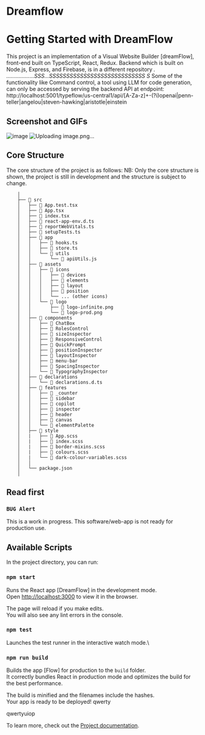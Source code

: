 # Dreamflow

# Getting Started with DreamFlow
This project is an implementation of a  Visual Website Builder [dreamFlow], front-end built on TypeScript, React, Redux.
Backend which is built on Node.js, Express, and Firebase, is in a different repository *.
..................SSS...SSSSSSSSSSSSSSSSSSSSSSSSSSSS
S* Some of the functionality like Command control, a tool using LLM for code generation, can only be accessed by serving the backend API at endpoint:
http://localhost:5001/typeflow/us-central1/api/[A-Za-z]+-(?i)openai|penn-teller|angelou|steven-hawking|aristotle|einstein

## Screenshot and GIFs
![image](https://github.com/abhaykvincent/dreamflow/assets/13717741/62b08a2b-1d9a-4693-98d4-a1225d47fc4c)
![Uploading image.png…]()

## Core Structure

The core structure of the project is as follows:
NB: Only the core structure is shown, the project is still in development and the structure is subject to change.

```
    │
    ├── 📁 src
    │   ├── 📄 App.test.tsx
    │   ├── 📄 App.tsx
    │   ├── 📄 index.tsx
    │   ├── 📄 react-app-env.d.ts
    │   ├── 📄 reportWebVitals.ts
    │   ├── 📄 setupTests.ts
    │   ├── 📁 app
    │   │   ├── 📄 hooks.ts
    │   │   ├── 📄 store.ts
    │   │   └── 📁 utils
    │   │       └── 📄 apiUtils.js
    │   ├── 📁 assets
    │   │   ├── 📁 icons
    │   │   │   ├── 📁 devices
    │   │   │   ├── 📁 elements
    │   │   │   ├── 📁 layout
    │   │   │   ├── 📁 position
    │   │   │   └── ... (other icons)
    │   │   └── 📁 logo
    │   │       ├── 📄 logo-infinite.png
    │   │       └── 📄 logo-prod.png
    │   ├── 📁 components
    │   │   ├── 📁 ChatBox
    │   │   ├── 📁 RolesControl
    │   │   ├── 📁 sizeInspector
    │   │   ├── 📁 ResponsiveControl
    │   │   ├── 📁 QuickPrompt
    │   │   ├── 📁 positionInspector
    │   │   ├── 📁 layoutInspector
    │   │   ├── 📁 menu-bar
    │   │   ├── 📁 SpacingInspector
    │   │   └── 📁 TypographyInspector
    │   ├── 📁 declarations
    │   │   └── 📄 declarations.d.ts
    │   ├── 📁 features
    │   │   ├── 📁 _counter
    │   │   ├── 📁 sidebar
    │   │   ├── 📁 copilot
    │   │   ├── 📁 inspector
    │   │   ├── 📁 header
    │   │   ├── 📁 canvas
    │   │   └── 📁 elementPalette
    │   ├── 📁 style
    │   |   ├── 📄 App.scss
    │   |   ├── 📄 index.scss
    │   |   ├── 📄 border-mixins.scss
    │   |   ├── 📄 colours.scss
    │   |   └── 📄 dark-colour-variables.scss
    │   │
    │   └── package.json
    │
```
## Read first

### `BUG Alert`

This is a work in progress.
This software/web-app is not ready for production use.

## Available Scripts

In the project directory, you can run:

### `npm start`

Runs the React app [DreamFlow] in the development mode.\
Open [http://localhost:3000](http://localhost:3000) to view it in the browser.

The page will reload if you make edits.\
You will also see any lint errors in the console.

### `npm test`

Launches the test runner in the interactive watch mode.\

### `npm run build`

Builds the app [Flow] for production to the `build` folder.\
It correctly bundles React in production mode and optimizes the build for the best performance.

The build is minified and the filenames include the hashes.\
Your app is ready to be deployed!
qwerty

qwertyuiop

To learn more, check out  the [Project documentation]([https://reactjs.org/](https://apeiro.atlassian.net/wiki/spaces/FHOP/pages/2883847/DreamFlow)).
